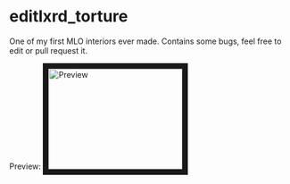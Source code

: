 # editlxrd_torture
One of my first MLO interiors ever made. Contains some bugs, feel free to edit or pull request it.

Preview:
<a href="http://www.youtube.com/watch?feature=player_embedded&v=xUGtuGZZV_o
" target="_blank"><img src="http://img.youtube.com/vi/xUGtuGZZV_o/0.jpg" 
alt="Preview" width="240" height="180" border="10" /></a>
